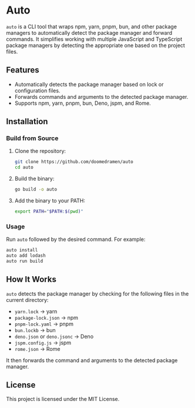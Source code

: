# Auto

`auto` is a CLI tool that wraps npm, yarn, pnpm, bun, and other package managers to automatically detect the package manager and forward commands. It simplifies working with multiple JavaScript and TypeScript package managers by detecting the appropriate one based on the project files.

## Features

- Automatically detects the package manager based on lock or configuration files.
- Forwards commands and arguments to the detected package manager.
- Supports npm, yarn, pnpm, bun, Deno, jspm, and Rome.

## Installation

### Build from Source

1. Clone the repository:
   ```bash
   git clone https://github.com/doomedramen/auto
   cd auto
   ```
2. Build the binary:
   ```bash
   go build -o auto
   ```
3. Add the binary to your PATH:
   ```bash
   export PATH="$PATH:$(pwd)"
   ```

### Usage

Run `auto` followed by the desired command. For example:

```bash
auto install
auto add lodash
auto run build
```

## How It Works

`auto` detects the package manager by checking for the following files in the current directory:

- `yarn.lock` → yarn
- `package-lock.json` → npm
- `pnpm-lock.yaml` → pnpm
- `bun.lockb` → bun
- `deno.json` or `deno.jsonc` → Deno
- `jspm.config.js` → jspm
- `rome.json` → Rome

It then forwards the command and arguments to the detected package manager.

## License

This project is licensed under the MIT License.

